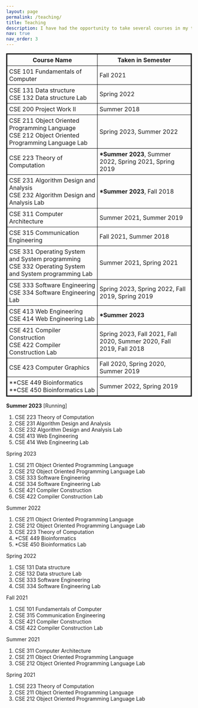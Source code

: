 ```yaml
---
layout: page
permalink: /teaching/
title: Teaching
description: I have had the opportunity to take several courses in my teaching career, which are listed below. I have mostly taken Compiler Construction, Theory of Computation, and Software Engineering in different semesters. However, I have enjoyed every course and endeavour to teach and learn new knowledge to the students. <b> *  indicates the contemporary course of the program.</b>
nav: true
nav_order: 3
---
```

<style>
table {
  border-collapse: collapse;
  border: 2px solid black;
}

th, td {
  padding: 5px;
  border: 1px solid black;
}
</style>

<table style="width:100%">
  <tr>
    <th>Course Name</th>
    <th>Taken in Semester</th>
  </tr>
  <tr>
    <td>CSE 101 Fundamentals of Computer</td>
    <td>Fall 2021</td>
  </tr>
  <tr>
    <td>CSE 131 Data structure <br/>CSE 132 Data structure Lab</td>
    <td>Spring 2022</td>
  </tr>
  <tr>
    <td>CSE 200 Project Work II </td>
    <td>Summer 2018</td>
  </tr>
   <tr>
    <td>CSE 211 Object Oriented Programming Language <br/> CSE 212 Object Oriented Programming Language Lab</td>
    <td>Spring 2023, Summer 2022</td>
  </tr>
   <tr>
    <td>CSE 223 Theory of Computation</td>
    <td><b>*Summer 2023</b>, Summer 2022, Spring 2021, Spring 2019</td>
  </tr>
   <tr>
    <td>CSE 231 Algorithm Design and Analysis <br/> CSE 232 Algorithm Design and Analysis Lab</td>
    <td><b>*Summer 2023</b>, Fall 2018</td>
  </tr>
   <tr>
    <td>CSE 311 Computer Architecture</td>
    <td>Summer 2021, Summer 2019</td>
  </tr>
  <tr>
    <td>CSE 315 Communication Engineering</td>
    <td>Fall 2021, Summer 2018</td>
  </tr>
   <tr>
    <td>CSE 331 Operating System and System programming <br/>CSE 332 Operating System and System programming Lab </td>
    <td>Summer 2021, Spring 2021</td>
  </tr>
   <tr>
    <td>CSE 333 Software Engineering <br/> CSE 334 Software Engineering Lab</td>
    <td>Spring 2023, Spring 2022, Fall 2019, Spring 2019</td>
  </tr>
  <tr>
    <td>CSE 413 Web Engineering <br/>CSE 414 Web Engineering Lab</td>
    <td><b>*Summer 2023</b></td>
  </tr>
    <tr>
    <td>CSE 421 Compiler Construction <br/>CSE 422 Compiler Construction Lab</td>
    <td>Spring 2023, Fall 2021, Fall 2020, Summer 2020, Fall 2019, Fall 2018</td>
  </tr>
  <tr>
    <td>CSE 423 Computer Graphics </td>
    <td>Fall 2020, Spring 2020, Summer 2019</td>
  </tr>
   <tr>
    <td>**CSE 449 Bioinformatics <br/>**CSE 450 Bioinformatics Lab</td>
    <td>Summer 2022, Spring 2019</td>
  </tr>
</table>



<b>Summer 2023</b> [Running]
1. CSE 223 Theory of Computation
2. CSE 231 Algorithm Design and Analysis
3. CSE 232 Algorithm Design and Analysis Lab
4. CSE 413 Web Engineering
5. CSE 414 Web Engineering Lab

Spring 2023
1. CSE 211 Object Oriented Programming Language
2. CSE 212 Object Oriented Programming Language Lab
3. CSE 333 Software Engineering
4. CSE 334 Software Engineering Lab
5. CSE 421 Compiler Construction
6. CSE 422 Compiler Construction Lab

Summer 2022
1. CSE 211 Object Oriented Programming Language
2. CSE 212 Object Oriented Programming Language Lab
3. CSE 223 Theory of Computation
4. *CSE 449 Bioinformatics
5. *CSE 450 Bioinformatics Lab

Spring 2022
1. CSE 131 Data structure
2. CSE 132 Data structure Lab
3. CSE 333 Software Engineering
4. CSE 334 Software Engineering Lab

Fall 2021
1. CSE 101 Fundamentals of Computer
2. CSE 315 Communication Engineering
3. CSE 421 Compiler Construction
4. CSE 422 Compiler Construction Lab

Summer 2021
1. CSE 311 Computer Architecture
2. CSE 211 Object Oriented Programming Language
3. CSE 212 Object Oriented Programming Language Lab

Spring 2021
1. CSE 223 Theory of Computation
2. CSE 211 Object Oriented Programming Language
3. CSE 212 Object Oriented Programming Language Lab






